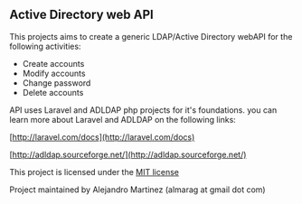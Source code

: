 ## Active Directory web API 

This projects aims to create a generic LDAP/Active Directory webAPI for the following activities:

- Create accounts
- Modify accounts
- Change password
- Delete accounts

API uses Laravel and ADLDAP php projects for it's foundations. you can learn more about Laravel and ADLDAP on the following links:

[http://laravel.com/docs](http://laravel.com/docs)

[http://adldap.sourceforge.net/](http://adldap.sourceforge.net/)

This project is licensed under the [MIT license](http://opensource.org/licenses/MIT)

Project maintained by Alejandro Martinez (almarag at gmail dot com)